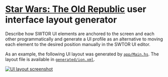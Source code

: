 # [Star Wars: The Old Republic][swtor] user interface layout generator

[swtor]: http://www.swtor.com/

Describe how SWTOR UI elements are anchored to the screen and each other
programmatically and generate a UI profile as an alternative to moving each
element to the desired position manually in the SWTOR UI editor.

As an example, the following UI layout was generated by [`app/Main.hs`](app/Main.hs). The layout file is available in [`generated/ion.xml`](generated/ion.xml?raw=true).

[![UI layout screenshot](http://heh.fi/tmp/swtor-ui-ion.low.jpeg)](http://heh.fi/tmp/swtor-ui-ion.png)
